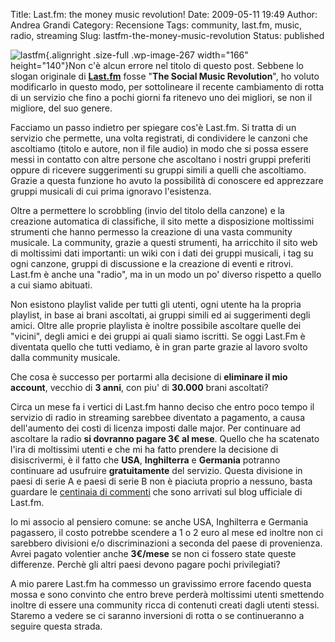 Title: Last.fm: the money music revolution!
Date: 2009-05-11 19:49
Author: Andrea Grandi
Category: Recensione
Tags: community, last.fm, music, radio, streaming
Slug: lastfm-the-money-music-revolution
Status: published

![lastfm](http://www.andreagrandi.it/wp-content/uploads/2009/04/lastfm.jpg "lastfm"){.alignright
.size-full .wp-image-267 width="166" height="140"}Non c'è alcun errore
nel titolo di questo post. Sebbene lo slogan originale di
[**Last.fm**](http://www.lastfm.it) fosse "**The Social Music
Revolution**", ho voluto modificarlo in questo modo, per sottolineare il
recente cambiamento di rotta di un servizio che fino a pochi giorni fa
ritenevo uno dei migliori, se non il migliore, del suo genere.

Facciamo un passo indietro per spiegare cos'è Last.fm. Si tratta di un
servizio che permette, una volta registrati, di condividere le canzoni
che ascoltiamo (titolo e autore, non il file audio) in modo che si possa
essere messi in contatto con altre persone che ascoltano i nostri gruppi
preferiti oppure di ricevere suggerimenti su gruppi simili a quelli che
ascoltiamo. Grazie a questa funzione ho avuto la possibilità di
conoscere ed apprezzare gruppi musicali di cui prima ignoravo
l'esistenza.

Oltre a permettere lo scrobbling (invio del titolo della canzone) e la
creazione automatica di classifiche, il sito mette a disposizione
moltissimi strumenti che hanno permesso la creazione di una vasta
community musicale. La community, grazie a questi strumenti, ha
arricchito il sito web di moltissimi dati importanti: un wiki con i dati
dei gruppi musicali, i tag su ogni canzone, gruppi di discussione e la
creazione di eventi e ritrovi. Last.fm è anche una "radio", ma in un
modo un po' diverso rispetto a quello a cui siamo abituati.

Non esistono playlist valide per tutti gli utenti, ogni utente ha la
propria playlist, in base ai brani ascoltati, ai gruppi simili ed ai
suggerimenti degli amici. Oltre alle proprie playlista è inoltre
possibile ascoltare quelle dei "vicini", degli amici e dei gruppi ai
quali siamo iscritti. Se oggi Last.Fm è diventata quello che tutti
vediamo, è in gran parte grazie al lavoro svolto dalla community
musicale.

Che cosa è successo per portarmi alla decisione di **eliminare il mio
account**, vecchio di **3 anni**, con piu' di **30.000** brani
ascoltati?

Circa un mese fa i vertici di Last.fm hanno deciso che entro poco tempo
il servizio di radio in streaming sarebbee diventato a pagamento, a
causa dell'aumento dei costi di licenza imposti dalle major. Per
continuare ad ascoltare la radio **si dovranno pagare 3€ al mese**.
Quello che ha scatenato l'ira di moltissimi utenti e che mi ha fatto
prendere la decisione di disiscrivermi, è il fatto che **USA**,
**Inghilterra** e **Germania** potranno continuare ad usufruire
**gratuitamente** del servizio. Questa divisione in paesi di serie A e
paesi di serie B non è piaciuta proprio a nessuno, basta guardare le
[centinaia di
commenti](http://blog.last.fm/2009/04/22/radio-subscriptions) che sono
arrivati sul blog ufficiale di Last.fm.

Io mi associo al pensiero comune: se anche USA, Inghilterra e Germania
pagassero, il costo potrebbe scendere a 1 o 2 euro al mese ed inoltre
non ci sarebbero divisioni e/o discriminazioni a seconda del paese di
provenienza. Avrei pagato volentier anche **3€/mese** se non ci fossero
state queste differenze. Perchè gli altri paesi devono pagare pochi
privilegiati?

A mio parere Last.fm ha commesso un gravissimo errore facendo questa
mossa e sono convinto che entro breve perderà moltissimi utenti
smettendo inoltre di essere una community ricca di contenuti creati
dagli utenti stessi. Staremo a vedere se ci saranno inversioni di rotta
o se continueranno a seguire questa strada.
